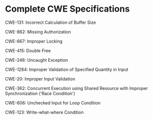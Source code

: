 

# Complete CWE Specifications

CWE-131: Incorrect Calculation of Buffer Size

CWE-862: Missing Authorization

CWE-667: Improper Locking

CWE-415: Double Free

CWE-248: Uncaught Exception

CWE-1284: Improper Validation of Specified Quantity in Input

CWE-20: Improper Input Validation

CWE-362: Concurrent Execution using Shared Resource with Improper Synchronization ('Race Condition')

CWE-606: Unchecked Input for Loop Condition

CWE-123: Write-what-where Condition